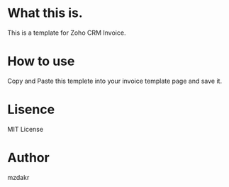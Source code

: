 # What this is.
This is a template for Zoho CRM Invoice. 

# How to use
Copy and Paste this templete into your invoice template page and save it. 

# Lisence
MIT License

# Author
mzdakr 

